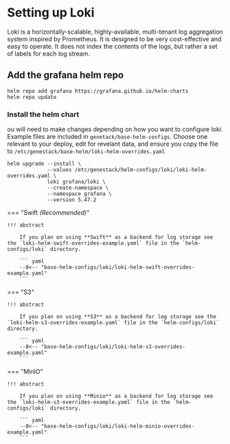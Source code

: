 # Setting up Loki

Loki is a horizontally-scalable, highly-available, multi-tenant log aggregation system inspired by Prometheus. It is designed to be very cost-effective and easy to operate. It does not index the contents of the logs, but rather a set of labels for each log stream.

## Add the grafana helm repo

``` shell
helm repo add grafana https://grafana.github.io/helm-charts
helm repo update
```

### Install the helm chart

ou will need to make changes depending on how you want to configure loki. Example files are included in `genetack/base-helm-configs`.  Choose one relevant to your deploy, edit for revelant data, and ensure you copy the file to `/etc/genestack/base-helm/loki-helm-overrides.yaml`

``` shell
helm upgrade --install \
             --values /etc/genestack/helm-configs/loki/loki-helm-overrides.yaml \
             loki grafana/loki \
             --create-namespace \
             --namespace grafana \
             --version 5.47.2
```

=== "Swift _(Recommended)_"

    !!! abstract

        If you plan on using **Swift** as a backend for log storage see the `loki-helm-swift-overrides-example.yaml` file in the `helm-configs/loki` directory.

        ``` yaml
        --8<-- "base-helm-configs/loki/loki-helm-swift-overrides-example.yaml"
        ```

=== "S3"

    !!! abstract

        If you plan on using **S3** as a backend for log storage see the `loki-helm-s3-overrides-example.yaml` file in the `helm-configs/loki` directory.

        ``` yaml
        --8<-- "base-helm-configs/loki/loki-helm-s3-overrides-example.yaml"
        ```

=== "MinIO"

    !!! abstract

        If you plan on using **Minio** as a backend for log storage see the `loki-helm-s3-overrides-example.yaml` file in the `helm-configs/loki` directory.

        ``` yaml
        --8<-- "base-helm-configs/loki/loki-helm-minio-overrides-example.yaml"
        ```

